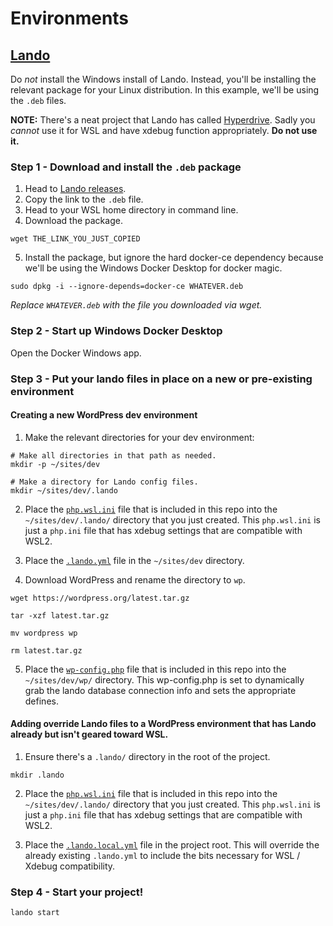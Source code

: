 # Environments

## [Lando](https://github.com/lando/lando)

Do _not_ install the Windows install of Lando. Instead, you'll be installing the relevant package for your Linux distribution. In this example, we'll be using the `.deb` files.

**NOTE:** There's a neat project that Lando has called  [Hyperdrive](https://github.com/lando/hyperdrive). Sadly you _cannot_ use it for WSL and have xdebug function appropriately. **Do not use it.**

### Step 1 - Download and install the `.deb` package

1. Head to [Lando releases](https://github.com/lando/lando/releases).
2. Copy the link to the `.deb` file.
3. Head to your WSL home directory in command line.
4. Download the package.

```
wget THE_LINK_YOU_JUST_COPIED
```

5. Install the package, but ignore the hard docker-ce dependency because we'll be using the Windows Docker Desktop for docker magic.

```
sudo dpkg -i --ignore-depends=docker-ce WHATEVER.deb
```

_Replace `WHATEVER.deb` with the file you downloaded via wget._

### Step 2 - Start up Windows Docker Desktop

Open the Docker Windows app.

### Step 3 - Put your lando files in place on a new or pre-existing environment

#### Creating a new WordPress dev environment

1. Make the relevant directories for your dev environment:

```
# Make all directories in that path as needed.
mkdir -p ~/sites/dev

# Make a directory for Lando config files.
mkdir ~/sites/dev/.lando
```

2. Place the [`php.wsl.ini`](lando/.lando/php.wsl.ini) file that is included in this repo into the `~/sites/dev/.lando/` directory that you just created. This `php.wsl.ini` is just a `php.ini` file that has xdebug settings that are compatible with WSL2.

3. Place the [`.lando.yml`](lando/.lando.yml) file in the `~/sites/dev` directory.

4. Download WordPress and rename the directory to `wp`.

```
wget https://wordpress.org/latest.tar.gz

tar -xzf latest.tar.gz

mv wordpress wp

rm latest.tar.gz
```

5. Place the [`wp-config.php`](lando/wp/wp-config.php) file that is included in this repo into the `~/sites/dev/wp/` directory. This wp-config.php is set to dynamically grab the lando database connection info and sets the appropriate defines.

#### Adding override Lando files to a WordPress environment that has Lando already but isn't geared toward WSL.

1. Ensure there's a `.lando/` directory in the root of the project.

```
mkdir .lando
```

2. Place the [`php.wsl.ini`](lando/.lando/php.wsl.ini) file that is included in this repo into the `~/sites/dev/.lando/` directory that you just created. This `php.wsl.ini` is just a `php.ini` file that has xdebug settings that are compatible with WSL2.

3. Place the [`.lando.local.yml`](lando/.lando.local.yml) file in the project root. This will override the already existing `.lando.yml` to include the bits necessary for WSL / Xdebug compatibility.

### Step 4 - Start your project!

```
lando start
```